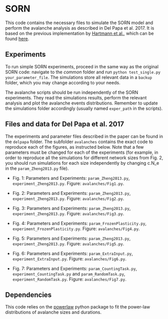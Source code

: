 # SORN

This code contains the necessary files to simulate the SORN model and perform the avalanche analysis as described in Del Papa et al. 2017. It is based on the previous implementation by [Hartmann et al.](http://journals.plos.org/ploscompbiol/article?id=10.1371/journal.pcbi.1004640), which can be found [here](https://github.com/chrhartm/SORN).

## Experiments

To run simple SORN experiments, proceed in the same way as the original SORN code: navigate to the *common* folder and run `python test_single.py your_parameter_file`. The simulations store all relevant data in a `backup` folder, which you may change according to your needs.

The avalanche scripts should be run independently of the SORN experiments. They read the simulations results, perform the relevant analysis and plot the avalanche events distributions. Remember to update the simulations folder accordingly (usually named `exper_path` in the scripts).

## Files and data for Del Papa et al. 2017

The experiments and parameter files described in the paper can be found in the `delpapa` folder. The subfolder `avalanches` contains the exact code to reproduce each of the figures, as instructed below. Note that a few parameters must be changed for each of the experiments (for example, in order to reproduce all the simulations for different network sizes from Fig. 2, you should run simulations for each size independently by changing c.N_e in the `param_Zheng2013.py` file).

* Fig. 1:
Parameters and Experiments: `param_Zheng2013.py`, `experiment_Zheng2013.py`.
Figure: `avalanches/Fig1.py`.

* Fig. 2:
Parameters and Experiments: `param_Zheng2013.py`, `experiment_Zheng2013.py`.
Figure: `avalanches/Fig2.py`.

* Fig. 3:
Parameters and Experiments: `param_Zheng2013.py`, `experiment_Zheng2013.py`.
Figure: `avalanches/Fig3.py`.

* Fig. 4:
Parameters and Experiments: `param_FrozenPlasticity.py`, `experiment_FrozenPlasticity.py`.
Figure: `avalanches/Fig4.py`.

* Fig. 5:
Parameters and Experiments: `param_Zheng2013.py`, `experiment_Zheng2013.py`.
Figure: `avalanches/Fig5.py`.

* Fig. 6:
Parameters and Experiments: `param_ExtraInput.py`, `experiment_ExtraInput.py`.
Figure: `avalanches/Fig6.py`.

* Fig. 7:
Parameters and Experiments: `param_CountingTask.py`, `experiment_CountingTask.py` and `param_RandomTask.py`, `experiment_RandomTask.py`.
Figure: `avalanches/Fig7.py`.


## Dependencies

This code relies on the [powerlaw](https://pypi.python.org/pypi/powerlaw) python package to fit the power-law distributions of avalanche sizes and durations.
